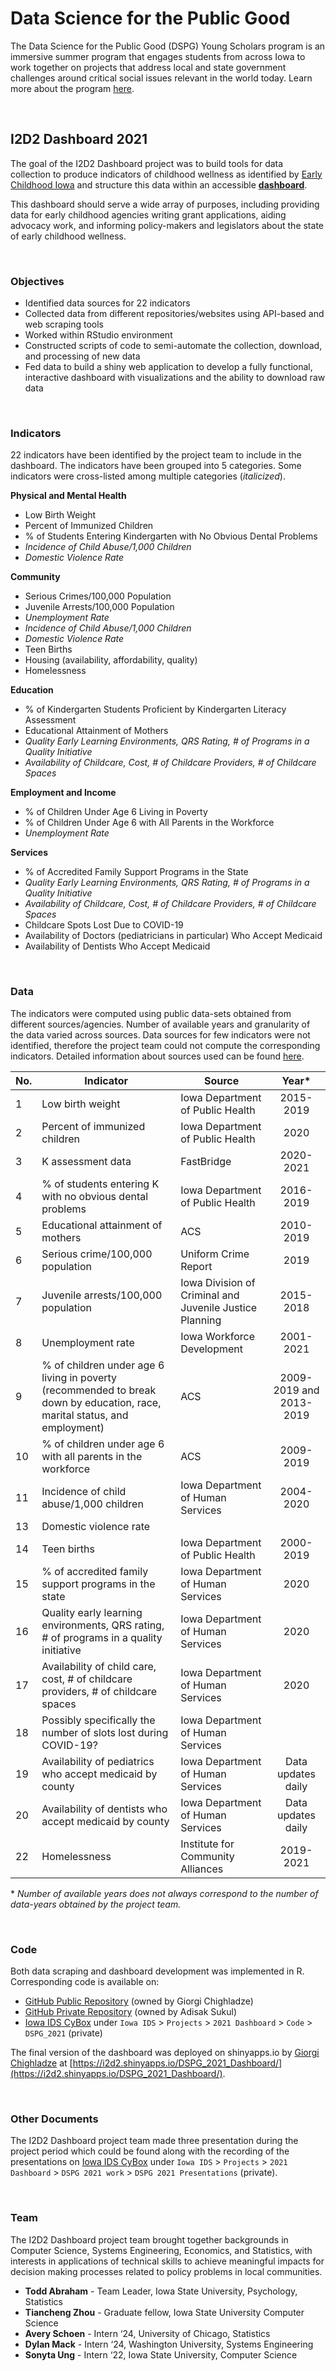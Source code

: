 # Data Science for the Public Good

The Data Science for the Public Good (DSPG) Young Scholars program is an immersive summer program that engages students from across Iowa to work together on projects that address local and state government challenges around critical social issues relevant in the world today. Learn more about the program [here](https://dspg.iastate.edu/).

<br>

## I2D2 Dashboard 2021
The goal of the I2D2 Dashboard project was to build tools for data collection to produce indicators of childhood wellness as identified by [Early Childhood Iowa](https://earlychildhood.iowa.gov/document/indicators-and-data-dictionary) and structure this data within an accessible [**dashboard**](https://i2d2.shinyapps.io/DSPG_2021_Dashboard/).

This dashboard should serve a wide array of purposes, including providing data for early childhood agencies writing grant applications, aiding advocacy work, and informing policy-makers and legislators about the state of early childhood wellness.

<br>

### **Objectives**

- Identified data sources for 22 indicators
- Collected data from different repositories/websites using API-based and web scraping tools
- Worked within RStudio environment
- Constructed scripts of code to semi-automate the collection, download, and processing of new data
- Fed data to build a shiny web application to develop a fully functional, interactive dashboard with visualizations and the ability to download raw data

<br>

### **Indicators**
22 indicators have been identified by the project team to include in the dashboard. The indicators have been grouped into 5 categories. Some indicators were cross-listed among multiple categories (_italicized_).

**Physical and Mental Health**  

- Low Birth Weight
- Percent of Immunized Children
- % of Students Entering Kindergarten with No Obvious Dental Problems
- _Incidence of Child Abuse/1,000 Children_
- _Domestic Violence Rate_

**Community**  

- Serious Crimes/100,000 Population
- Juvenile Arrests/100,000 Population
- _Unemployment Rate_
- _Incidence of Child Abuse/1,000 Children_
- _Domestic Violence Rate_
- Teen Births
- Housing (availability, affordability, quality)
- Homelessness

**Education**

- % of Kindergarten Students Proficient by Kindergarten Literacy Assessment
- Educational Attainment of Mothers
- _Quality Early Learning Environments, QRS Rating, # of Programs in a Quality Initiative_
- _Availability of Childcare, Cost, # of Childcare Providers, # of Childcare Spaces_

**Employment and Income**

- % of Children Under Age 6 Living in Poverty
- % of Children Under Age 6 with All Parents in the Workforce
- _Unemployment Rate_

**Services**
- % of Accredited Family Support Programs in the State
- _Quality Early Learning Environments, QRS Rating, # of Programs in a Quality Initiative_
- _Availability of Childcare, Cost, # of Childcare Providers, # of Childcare Spaces_
- Childcare Spots Lost Due to COVID-19
- Availability of Doctors (pediatricians in particular) Who Accept Medicaid
- Availability of Dentists Who Accept Medicaid

<br>

### **Data**
The indicators were computed using public data-sets obtained from different sources/agencies. Number of available years and granularity of the data varied across sources. Data sources for few indicators were not identified, therefore the project team could not compute the corresponding indicators. Detailed information about sources used can be found [here](https://iastate.app.box.com/file/844461079162?s=wsb68re1hs0qgnfba6r5lupx59hdvwip).

|  No. | Indicator      | Source   | Year* |
| -    | -------------- | -------- | :--: |
|  1   |  Low birth weight |  Iowa Department of Public Health | 2015-2019 |
|  2   |  Percent of immunized children |  Iowa Department of Public Health  | 2020 |
|  3   |  K assessment data |  FastBridge | 2020-2021 |
|  4   |  % of students entering K with no obvious dental problems |  Iowa Department of Public Health | 2016-2019 |
|  5   |  Educational attainment of mothers |  ACS | 2010-2019 |
|  6   |  Serious crime/100,000 population |  Uniform Crime Report | 2019 |
|  7   |  Juvenile arrests/100,000 population |  Iowa Division of Criminal and Juvenile Justice Planning | 2015-2018 |
|  8   |  Unemployment rate |  Iowa Workforce Development  | 2001-2021 |
|  9   |  % of children under age 6 living in poverty (recommended to break down by education, race, marital status, and employment)  |  ACS | 2009-2019 and 2013-2019 |
|  10  |  % of children under age 6 with all parents in the workforce |   ACS | 2009-2019 |
|  11  |  Incidence of child abuse/1,000 children |   Iowa Department of Human Services | 2004-2020 |
|  13  |  Domestic violence rate |    |  |
|  14  |  Teen births |   Iowa Department of Public Health  | 2000-2019 |
|  15  |  % of accredited family support programs in the state |   Iowa Department of Human Services | 2020 |
|  16  |  Quality early learning environments, QRS rating, # of programs in a quality initiative |   Iowa Department of Human Services | 2020 |
|  17  |  Availability of child care, cost, # of childcare providers, # of childcare spaces |   Iowa Department of Human Services | 2020 |
|  18  |  Possibly specifically the number of slots lost during COVID-19? |   Iowa Department of Human Services |  |
|  19  |  Availability of pediatrics who accept medicaid by county |   Iowa Department of Human Services | Data updates daily |
|  20  |  Availability of dentists who accept medicaid by county |   Iowa Department of Human Services | Data updates daily |
|  22  |  Homelessness |   Institute for Community Alliances | 2019-2021 |

\* _Number of available years does not always correspond to the number of data-years obtained by the project team._

<br>

### **Code**
Both data scraping and dashboard development was implemented in R. Corresponding code is available on:

- [GitHub Public Repository](https://github.com/I2D2-ISU/I2D2_Dashboard_DSPG) (owned by Giorgi Chighladze)
- [GitHub Private Repository](https://github.com/DSPG2021/i2d2) (owned by Adisak Sukul)
- [Iowa IDS CyBox](https://iastate.app.box.com/folder/152647528114) under `Iowa IDS` > `Projects` > `2021 Dashboard` > `Code` > `DSPG_2021` (private)

The final version of the dashboard was deployed on shinyapps.io by [Giorgi Chighladze](https://github.com/giorgichi) at [https://i2d2.shinyapps.io/DSPG_2021_Dashboard/](https://i2d2.shinyapps.io/DSPG_2021_Dashboard/).

<br>

### **Other Documents**
The I2D2 Dashboard project team made three presentation during the project period which could be found along with the recording of the presentations on [Iowa IDS CyBox](https://iastate.app.box.com/folder/145226631787) under `Iowa IDS` > `Projects` > `2021 Dashboard` > `DSPG 2021 work` > `DSPG 2021 Presentations` (private).


<br>

### **Team**
The I2D2 Dashboard project team  brought together backgrounds in Computer Science, Systems Engineering, Economics, and Statistics, with interests in applications of technical skills to achieve meaningful impacts for decision making processes related to policy problems in local communities.

- **Todd Abraham** - Team Leader, Iowa State University, Psychology, Statistics
- **Tiancheng Zhou** - Graduate fellow, Iowa State University Computer Science
- **Avery Schoen** - Intern ‘24, University of Chicago, Statistics
- **Dylan Mack** - Intern ‘24, Washington University, Systems Engineering
- **Sonyta Ung** - Intern ‘22, Iowa State University, Computer Science

<br>

